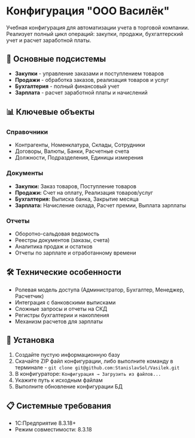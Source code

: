 # Конфигурация "ООО Василёк"

Учебная конфигурация для автоматизации учета в торговой компании. Реализует полный цикл операций: закупки, продажи, бухгалтерский учет и расчет заработной платы.

## 🧩 Основные подсистемы

- **Закупки** - управление заказами и поступлением товаров
- **Продажи** - обработка заказов, реализация товаров и услуг
- **Бухгалтерия** - полный финансовый учет
- **Зарплата** - расчет заработной платы и начислений

## 📊 Ключевые объекты

### Справочники
- Контрагенты, Номенклатура, Склады, Сотрудники
- Договоры, Валюты, Банки, Расчетные счета
- Должности, Подразделения, Единицы измерения

### Документы
- **Закупки:** Заказ товаров, Поступление товаров
- **Продажи:** Счет на оплату, Реализация товаров/услуг
- **Бухгалтерия:** Выписка банка, Закрытие месяца
- **Зарплата:** Начисление оклада, Расчет премии, Выплата зарплаты

### Отчеты
- Оборотно-сальдовая ведомость
- Реестры документов (заказы, счета)
- Аналитика продаж и остатков
- Отчеты по зарплате и отработанному времени

## 🛠 Технические особенности

- Ролевая модель доступа (Администратор, Бухгалтер, Менеджер, Расчетчик)
- Интеграция с банковскими выписками
- Сложные запросы и отчеты на СКД
- Регистры бухгалтерии и накопления
- Механизм расчетов для зарплаты

## 🚀 Установка

1. Создайте пустую информационную базу
2. Скачайте ZIP файл конфигурации, либо выполните команду в терминале - `git clone git@github.com:StanislavSol/Vasilek.git`
3. В конфигураторе: `Конфигурация → Загрузить из файлов...`
4. Укажите путь к исходным файлам
5. Выполните обновление конфигурации БД

## 📋 Системные требования

- 1С:Предприятие 8.3.18+
- Режим совместимости: 8.3.18
